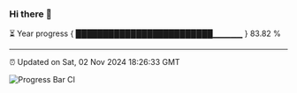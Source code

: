 ### Hi there 👋

⏳ Year progress { █████████████████████████▁▁▁▁▁ } 83.82 %

---

⏰ Updated on Sat, 02 Nov 2024 18:26:33 GMT

![Progress Bar CI](https://github.com/ZhaoGui/ZhaoGui/workflows/Progress%20Bar%20CI/badge.svg)
